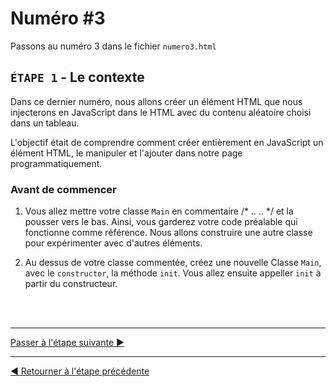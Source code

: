 # Numéro #3

Passons au numéro 3 dans le fichier `numero3.html`

## `ÉTAPE 1` - Le contexte
Dans ce dernier numéro, nous allons créer un élément HTML que nous injecterons en JavaScript dans le HTML avec du contenu aléatoire choisi dans un tableau.

L'objectif était de comprendre comment créer entièrement en JavaScript un élément HTML, le manipuler et l'ajouter dans notre page programmatiquement.

### Avant de commencer
1. Vous allez mettre votre classe `Main` en commentaire /* .. .. */ et la pousser vers le bas. Ainsi, vous garderez votre code préalable qui fonctionne comme référence.
Nous allons construire une autre classe pour expérimenter avec d'autres éléments.

2. Au dessus de votre classe commentée, créez une nouvelle Classe `Main`, avec le `constructor`, la méthode `init`. Vous allez ensuite appeller `init` à partir du constructeur. 


<br><br><hr>

[Passer à l'étape suivante ▶](f.md)

<hr>

[◀ Retourner à l'étape précédente](d.md)

